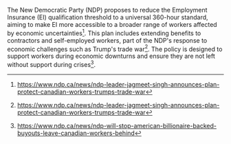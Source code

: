 The New Democratic Party (NDP) proposes to reduce the Employment Insurance (EI) qualification threshold to a universal 360-hour standard, aiming to make EI more accessible to a broader range of workers affected by economic uncertainties[^1]. This plan includes extending benefits to contractors and self-employed workers, part of the NDP's response to economic challenges such as Trump's trade war[^2]. The policy is designed to support workers during economic downturns and ensure they are not left without support during crises[^3].

[^1]: https://www.ndp.ca/news/ndp-leader-jagmeet-singh-announces-plan-protect-canadian-workers-trumps-trade-war
[^2]: https://www.ndp.ca/news/ndp-leader-jagmeet-singh-announces-plan-protect-canadian-workers-trumps-trade-war
[^3]: https://www.ndp.ca/news/ndp-will-stop-american-billionaire-backed-buyouts-leave-canadian-workers-behind
